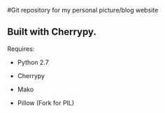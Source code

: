 #Git repository for my personal picture/blog website

## Built with Cherrypy. ##

Requires:


* Python 2.7


* Cherrypy


* Mako


* Pillow (Fork for PIL)
